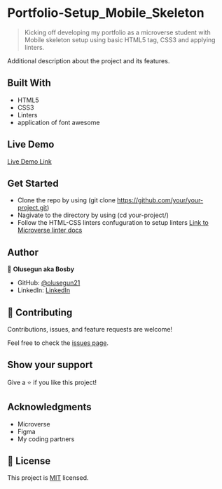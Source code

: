 # Portfolio-Setup_Mobile_Skeleton

> Kicking off developing  my portfolio as a microverse student with Mobile skeleton setup using basic HTML5 tag, CSS3 and applying linters.


Additional description about the project and its features.

## Built With

- HTML5
- CSS3
- Linters
- application of font awesome

## Live Demo

[Live Demo Link](https://olusegun21.github.io/Portfolio-Setup_Mobile_Skeleton/)


## Get Started

- Clone the repo by using (git clone https://github.com/your/your-project.git)
- Nagivate to the directory by using (cd your-project/)
- Follow the HTML-CSS linters confuguration to setup linters [Link to Microverse linter docs](https://github.com/microverseinc/linters-config/tree/master/html-css)


## Author

👤 **Olusegun aka Bosby**

- GitHub: [@olusegun21](https://github.com/olusegun21)
- LinkedIn: [LinkedIn](https://linkedin.com/in/olusegun-olagunju)



## 🤝 Contributing

Contributions, issues, and feature requests are welcome!

Feel free to check the [issues page](../../issues/).


## Show your support

Give a ⭐️ if you like this project!


## Acknowledgments

- Microverse
- Figma
- My coding partners 


## 📝 License

This project is [MIT](./MIT.md) licensed.
